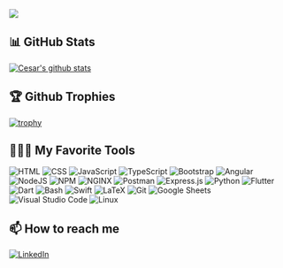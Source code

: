 <img src="https://visitor-badge.glitch.me/badge?page_id=ccasil"/>

## 📊 GitHub Stats
[![Cesar's github stats](https://github-readme-stats.vercel.app/api?username=ccasil&show_icons=true&line_height=20&show_icons=true&theme=default&count_private=true)](https://github-readme-stats.vercel.app/api?username=ccasil&show_icons=true&line_height=20&show_icons=true&theme=default&count_private=true)

<!-- [![Top Langs](https://github-readme-stats.vercel.app/api/top-langs/?username=ccasil&langs_count=10&show_icons=true&layout=compact&theme=default)](https://github-readme-stats.vercel.app/api/top-langs/?username=ccasil&show_icons=true&layout=compact&theme=default) -->

## 🏆 Github Trophies
[![trophy](https://github-profile-trophy.vercel.app/?username=ccasil)](https://github-profile-trophy.vercel.app/?username=ccasil)


## 👨🏽‍💻 My Favorite Tools

<p>
    <img alt="HTML" src="https://img.shields.io/badge/HTML-E34F26.svg?logo=html5&logoColor=white">
    <img alt="CSS" src="https://img.shields.io/badge/CSS-1572B6.svg?logo=css3&logoColor=white">
    <img alt="JavaScript" src="https://img.shields.io/badge/JavaScript-F7DF1E.svg?logo=javascript&logoColor=black">
    <img alt="TypeScript" src="https://img.shields.io/badge/TypeScript-3178C6?logo=typescript&logoColor=white">
    <img alt="Bootstrap" src="https://img.shields.io/badge/Bootstrap-7952B3.svg?logo=bootstrap&logoColor=white">
    <img alt="Angular" src="https://img.shields.io/badge/Angular-DD0031.svg?logo=angular&logoColor=white">
    <img alt="NodeJS" src="https://img.shields.io/badge/Node.js-43853D.svg?logo=node.js&logoColor=white">
    <img alt="NPM" src="https://img.shields.io/badge/NPM-CB3837?logo=npm&logoColor=white">
    <img alt="NGINX" src="https://img.shields.io/badge/NGINX-009639?logo=nginx&logoColor=white">
    <img alt="Postman" src="https://img.shields.io/badge/Postman-FF6C37?logo=postman&logoColor=white">
    <img alt="Express.js" src="https://img.shields.io/badge/Express.js-404d59.svg?logo=express&logoColor=white">
    <img alt="Python" src="https://img.shields.io/badge/Python-14354C.svg?logo=python&logoColor=white">
    <img alt="Flutter" src="https://img.shields.io/badge/Flutter-02569B.svg?logo=flutter&logoColor=white">
    <img alt="Dart" src="https://img.shields.io/badge/Dart-15A6C4.svg?logo=dart&logoColor=white">
    <img alt="Bash" src="https://img.shields.io/badge/Bash-121011.svg?logo=gnu-bash&logoColor=white">
    <img alt="Swift" src="https://img.shields.io/badge/Swift-FA7343?logo=swift&logoColor=white">
    <img alt="LaTeX" src="https://img.shields.io/badge/LaTeX-008080.svg?logo=LaTeX&logoColor=white">
    <img alt="Git" src="https://img.shields.io/badge/Git-F05033.svg?logo=git&logoColor=white">
    <img alt="Google Sheets" src="https://img.shields.io/badge/Google%20Sheets-34A853.svg?logo=google%20sheets&logoColor=white">
    <img alt="Visual Studio Code" src="https://img.shields.io/badge/Visual%20Studio%20Code-0078d7.svg?logo=visual-studio-code&logoColor=white">
    <img alt="Linux" src="https://img.shields.io/badge/Linux-FCC624?logo=linux&logoColor=white">
</p>

<!-- ## 🌱 I’m currently learning -->

## 📫 How to reach me
<a href="https://www.linkedin.com/in/ckcasil/" target="_blank"><img alt="LinkedIn" src="https://img.shields.io/badge/LinkedIn-0A66C2?logo=linkedin&logoColor=white"></a>

<!--
**ccasil/ccasil** is a ✨ _special_ ✨ repository because its `README.md` (this file) appears on your GitHub profile.

Here are some ideas to get you started:

- 🔭 I’m currently working on ...
- 🌱 I’m currently learning ...
- 👯 I’m looking to collaborate on ...
- 🤔 I’m looking for help with ...
- 💬 Ask me about ...
- 📫 How to reach me: ...
- 😄 Pronouns: ...
- ⚡ Fun fact: ...
-->
